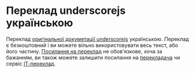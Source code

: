Переклад underscorejs українською
============

Переклад [оригінальної докуметації underscorejs](http://underscorejs.org/) українською. Переклад є безкоштовний і ви можете вільно використовувати весь текст, або його частину. [Посилання на переклад]("http://underscorejs.itpereklad.com/) не обов'язкове, хоча за бажанням, ви також можете залишити посилання на [перекладача](http://uk.vessoft.com/) чи сервіс [ІТ-переклад](http://itpereklad.com/).

